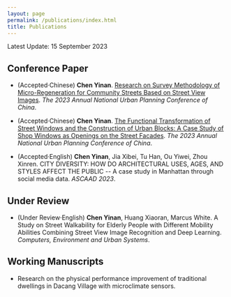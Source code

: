 ```yaml
---
layout: page
permalink: /publications/index.html
title: Publications
---
```



Latest Update: 15 September 2023&nbsp;  


## Conference Paper

-  (Accepted·Chinese) **Chen Yinan**. [Research on Survey Methodology of Micro-Regeneration for Community Streets Based on Street View Images](https://Ariachenyinan.github.io/mypaper/1.pdf). *The 2023 Annual National Urban Planning Conference of China*.<br>

-  (Accepted·Chinese) **Chen Yinan**. [The Functional Transformation of Street Windows and the Construction of Urban Blocks: A Case Study of Shop Windows as Openings on the Street Facades](https://Ariachenyinan.github.io/mypaper/2.pdf). *The 2023 Annual National Urban Planning Conference of China*.

- (Accepted·English) **Chen Yinan**, Jia Xibei, Tu Han, Ou Yiwei, Zhou Xinren. CITY DIVERSITY: HOW DO ARCHITECTURAL USES, AGES, AND STYLES AFFECT THE PUBLIC -- A case study in Manhattan through social media data. *ASCAAD 2023*.<br>

## Under Review

- (Under Review·English) **Chen Yinan**, Huang Xiaoran, Marcus White. A Study on Street Walkability for Elderly People with Different Mobility Abilities Combining Street View Image Recognition and Deep Learning. *Computers, Environment and Urban Systems*.

## Working Manuscripts
-  Research on the physical performance improvement of traditional dwellings in Dacang Village with microclimate sensors.<br>



